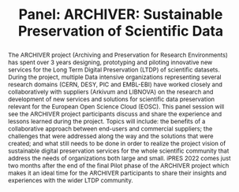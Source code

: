 ---
abstract: 'The ARCHIVER project (Archiving and Preservation for Research Environments)
  has spent over 3 years designing, prototyping and piloting innovative new services
  for the Long Term Digital Preservation (LTDP) of scientific datasets.  During the
  project, multiple Data intensive organizations representing several research domains
  (CERN, DESY, PIC and EMBL-EBI) have worked closely and collaboratively with suppliers
  (Arkivum and LIBNOVA) on the research and development of new services and solutions
  for scientific data preservation relevant for the European Open Science Cloud (EOSC).
  This panel session will see the ARCHIVER project participants discuss and share
  the experience and lessons learned during the project.  Topics will include: the
  benefits of a collaborative approach between end-users and commercial suppliers;
  the challenges that were addressed along the way and the solutions that were created;  and
  what still needs to be done in order to realize the project vision of sustainable
  digital preservation services for the whole scientific community that address the
  needs of organizations both large and small.  iPRES 2022 comes just two months after
  the end of the final Pilot phase of the ARCHIVER project which makes it an ideal
  time for the ARCHIVER participants to share their insights and experiences with
  the wider LTDP community.'
creators:
- Addis, Matthew
date: null
document_url: https://az659834.vo.msecnd.net/eventsairwesteuprod/production-inconference-public/4ae31a0a6d004c77ad5e297cad2141be
grand_parent: iPRES
institutions:
- Arkivum
keywords:
- digital preservation
- scientific data
landing_page_url: null
language: eng
layout: publication
license: CC-BY 4.0 International
notes_url: null
parent: iPRES 2022
publication_type: panel
size: null
slides_url: null
source_name: iPRES
stream_url: null
title: 'Panel: ARCHIVER: Sustainable Preservation of Scientific Data'
year: 2022
---